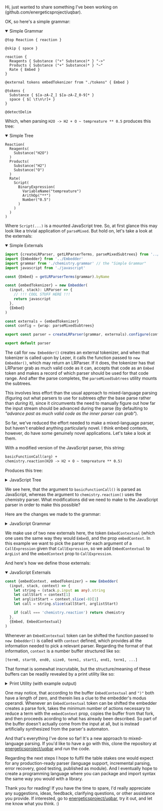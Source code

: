 Hi, just wanted to share something I've been working on (github.com/energeticsproject/uqbar).

OK, so here's a simple grammar:

<details open>
<summary>Simple Grammar</summary>

```grammar
@top Reaction { reaction }

@skip { space }

reaction {
  Reagents { Substance ("+" Substance)* } "->"
  Products { Substance ("+" Substance)* } "~"
  Rate { Embed }
}

@external tokens embedTokenizer from "./tokens" { Embed }

@tokens {
  Substance { $[a-zA-Z_] $[a-zA-Z_0-9]* }
  space { $[ \t\n\r]+ }
}

@detectDelim
```

</details>

Which, when parsing `H2O -> H2 + O ~ tempreature ** 0.5` produces this tree:

<details open>
<summary>Simple Tree</summary>

```
Reaction(
  Reagents(
    Substance("H2O")
  )
  Products(
    Substance("H2")
    Substance("O")
  )
  Rate(
    Script(
      BinaryExpression(
        VariableName("tempreature")
        ArithOp("**")
        Number("0.5")
      )
    )
  )
)
```

</details>

Where `Script(...)` is a mounted JavaScript tree. So, at first glance this may look like a trivial application of `parseMixed`. But hold on, let's take a look at the externals:

<details open>
<summary>Simple Externals</summary>

```ts
import {createLRParser, getLRParserTerms, parseMixedSubtrees} from '../utils'
import {Embedder} from '../Embedder'
import grammar from './chemistry.grammar' // the "Simple Grammar"
import javascript from './javascript'

const {Embed} = getLRParserTerms(grammar).byName

const {embedTokenizer} = new Embedder(
  (input, stack): LRParser => {
    // !!! COOL STUFF HERE !!!
    return javascript
  },
  {Embed}
)

const externals = {embedTokenizer}
const config = {wrap: parseMixedSubtrees}

export const parser = createLRParser(grammar, externals).configure(config)

export default parser
```

</details>

The call for `new Embedder()` creates an external tokenizer, and when that tokenizer is called upon by Lezer, it calls the function passed to `new Embedder()`, which may return an LRParser. If it does, the tokenizer has that LRParser grab as much valid code as it can, accepts that code as an `Embed` token and makes a record of which parser should be used for that code range. And after the parse completes, the `parseMixedSubtrees` utility mounts the subtrees.

This involves less effort than the usual approach to mixed-language parsing (figuring out what parsers to use for subtrees _after_ the base parse rather than _during_ it), since it circumvents the need to manually figure out how far the input stream should be advanced during the parse (by defaulting to _"advance past as much valid code as the inner parser can grab"_).

So far, we've reduced the effort needed to make a mixed-language parser, but haven't enabled anything particularly novel. I think embed contexts, however, do have some genuinely novel applications. Let's take a look at them.

With a modified version of the JavaScript parser, this string:

```txt
basicFunctionCall(arg) +
chemistry.reaction(H2O -> H2 + O ~ tempreature ** 0.5)
```

Produces this tree:

<details>
<summary>JavaScript Tree</summary>

```
Script(
  BinaryExpression(
    CallExpression(
      VariableName("basicFunctionCall")
      ArgList(
        "("
        VariableName("arg")
        ")"
      )
    )
    ArithOp("+")
    CallExpression(
      MemberExpression(
        VariableName("chemistry")
        "."
        PropertyName("reaction")
      )
      ArgList(
        "("
        Reaction(
          Reagents(
            Substance("H2O")
          )
          Products(
            Substance("H2")
            Substance("O")
          )
          Rate(
            Script(
              BinaryExpression(
                VariableName("tempreature")
                ArithOp("**")
                Number("0.5")
              )
            )
          )
        )
        ")"
      )
    )
  )
)
```

</details>

We see here, that the argument to `basicFunctionCall()` is parsed as JavaScript, whereas the argument to `chemistry.reaction()` uses the chemistry parser. What modifications did we need to make to the JavaScript parser in order to make this possible?

Here are the changes we made to the grammar:

<details>
<summary>JavaScript Grammar</summary>

```git
diff --git a/src/javascript.grammar b/src/javascript.grammar
index b98ca66..0b506f4 100644
--- a/src/javascript.grammar
+++ b/src/javascript.grammar
@@ -35,7 +35,7 @@

-@top Script { statement+ }
+@top Script { expressionNoComma }

 statement[@isGroup=Statement] {
   ...
-  NewExpression { kw<"new"> expressionNoComma (!newArgs TypeArgList? ArgList)? } |
+  NewExpression[embedContext=1] { kw<"new"> expressionNoComma (!newArgs TypeArgList? ArgList)? } |
   ...
-  CallExpression { expressionNoComma !call TypeArgList? ArgList } |
+  CallExpression[embedContext=1] { expressionNoComma !call TypeArgList? ArgList } |
   ...
 }

 ArgList {
-  "(" commaSep<"..."? expressionNoComma> ")"
+  "(" commaSep<(EmbedContextual | "..."? expressionNoComma)> ")"
 }

+@external tokens embedTokenizer from "./tokens" { EmbedContextual }
+@external prop embedContext from "./tokens"
```

</details>

We make use of two new externals here, the token `EmbedContextual` (which one uses the same way they would `Embed`), and the prop `embedContext`. In this example we want to pick the parser for each argument of a `CallExpression` given that `CallExpression`, so we add `EmbedContextual` to `ArgList` and the `embedContext` prop to `CallExpression`.

And here's how we define those externals:

<details open>
<summary>JavaScript Externals</summary>

```ts
const {embedContext, embedTokenizer} = new Embedder(
  (input, stack, context) => {
    let string = (stack.p.input as any).string
    let callStart = context[1]
    let arglistStart = context.slice(-8)[1]
    let call = string.slice(callStart, arglistStart)

    if (call === 'chemistry.reaction') return chemistry
  },
  {Embed, EmbedContextual}
)
```

</details>

Whenever an `EmbedContextual` token can be shifted the function passed to `new Embedder()` is called with `context` defined, which provides all the information needed to pick a relevant parser. Regarding the format of that information, `context` is a number buffer structured like so:

`[term0, start0, end0, size0, term1, start1, end1, term1, ...]`

That format is somewhat inscrutable, but the structure/meaning of these buffers can be readily revealed by a print utility like so:

<details>
<summary>Print Utility (with example output)</summary>

```ts
const printBuffer = (buffer: number[], grammar: string) => {
  let terms = getLRParserTerms(grammar).byId
  let printed = ''
  for (let i = 0; i < buffer.length; i += 4) {
    let [term, start, end, size] = buffer.slice(i, i + 4)
    printed += `${terms[term]}[${start}:${end}] ${size / 4}\n`
  }
  return printed
}
```

Example output:

```
VariableName[25:34] 1
"."[34:35] 1
PropertyName[35:43] 1
MemberExpression[25:43] 4
"("[43:44] 1
EmbedContextual[44:44] 1
")"[44:44] 1
ArgList[43:44] 4
CallExpression[25:44] 9
```

</details>

One may notice, that according to the buffer `EmbedContextual` and `")"` both have a length of zero, and therein lies a clue to the embedder's modus operandi. Whenever an `EmbedContextual` token can be shifted the embedder creates a parse fork, takes the minimum number of actions necessary to reduce a term with the `embedContext` prop, copies the buffer from that fork, and then proceeds acording to what has already been described. So part of the buffer doesn't actually come from the input at all, but is instead artificially synthesized from the parser's automaton.

And that's everything I've done so far! It's a new approach to mixed-language parsing. If you'd like to have a go with this, clone the repository at [energeticsproject/uqbar](github.com/energeticsproject/uqbar) and run the code.

Regarding the next steps I hope to fulfil the table stakes one would expect for any production-ready parser (language support, incremental parsing, error recovery, good testing, published as module). And I eventually hope to create a programming language where you can package and import syntax the same way you would with a library.

Thank you for reading! If you have the time to spare, I'd really appreciate any suggestions, ideas, feedback, clarifying questions, or other assistance you provide. If interested, go to [energeticsproject/uqbar](github.com/energeticsproject/uqbar), try it out, and let me know what you think. :)
